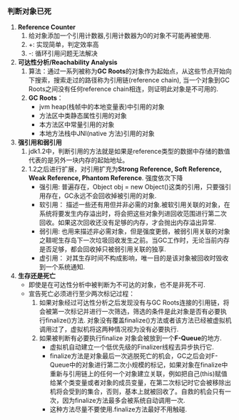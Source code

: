 ### 判断对象已死

1. **Reference Counter**
	1. 给对象添加一个引用计数器,引用计数器为0的对象不可能再被使用.
	2. +: 实现简单，判定效率高
	3. -: 循环引用问题无法解决
2. **可达性分析/Reachability Analysis**
	1. 算法：通过一系列被称为**GC Roots**的对象作为起始点，从这些节点开始向下搜索，搜索走过的路径称为引用链(reference chain), 当一个对象到GC Roots之间没有任何reference chain相连，则证明此对象是不可用的.
	2. **GC Roots**：
		* jvm heap(栈帧中的本地变量表)中引用的对象
		* 方法区中类静态属性引用的对象
		* 本方法区中常量引用的对象
		* 本地方法栈中JNI(native 方法)引用的对象
3. **强引用和弱引用**
	1. jdk1.2中，判断引用的方法就是如果是reference类型的数据中存储的数值代表的是另外一块内存的起始地址。
	2. 1.2之后进行扩展，对引用扩充为**Strong Reference, Soft Reference, Weak Reference, Phantom Reference**. 强度依次下降
		* 强引用: 普遍存在，Object obj = new Object()这类的引用，只要强引用存在，GC永远不会回收掉被引用的对象.
		* 软引用： 描述一些还有用但并非必需的对象.被软引用关联的对象，在系统将要发生内存溢出时，将会把这些对象列进回收范围进行第二次回收。如果这次回收还没有足够的内存，才会抛出内存溢出异常.
		* 弱引用: 也用来描述非必需对象，但是强度更弱，被弱引用关联的对象之鞥呢生存岛下一次垃圾回收发生之前。当GC工作时，无论当前内存是否足够，都会回收掉只被弱引用关联的独享.
		* 虚引用： 对其生存时间不构成影响，唯一目的是该对象被回收时毁收到一个系统通知.
4. **生存还是死亡**
	* 即使是在可达性分析中被判断为不可达的对象，也不是非死不可.
	* 宣告死亡必须进行至少两次标记过程：
		1. 如果对象经过可达性分析之后发现没有与GC Roots连接的引用链，将会被第一次标记并进行一次筛选，筛选的条件是此对象是否有必要执行finalize()方法. 对象没有覆盖finalize()方法或者该方法已经被虚拟机调用过了，虚拟机将这两种情况视为没有必要执行.
		2. 如果被判断有必要执行finalize 对象会被放到一个**F-Queue**的地方.
			* 虚拟机自动建立一个低优先级的Finalizer线程去异步执行它.
			* finalize方法是对象最后一次逃脱死亡的机会，GC之后会对F-Queue中的对象进行第二次小规模的标记，如果对象在finalize中重新与引用链上的任何一个对象建立关联，例如把自己(this)赋值给某个类变量或者对象的成员变量，在第二次标记时它会被移除出机将会受到的集合，否则，基本上就被回收了。自救的机会只有一次，因为finalize方法最多会被系统自动调用一次.
			* 这种方法尽量不要使用.finalize方法最好不用触碰.
			
			
		
	
